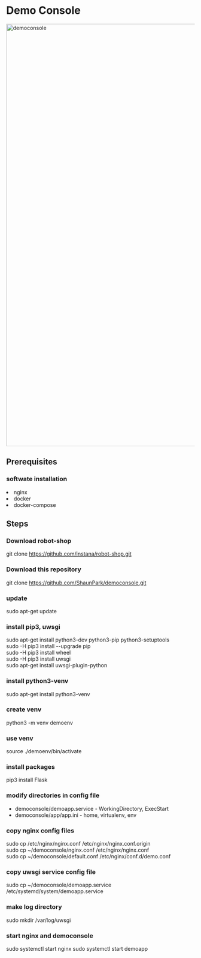 # Demo Console
<img width="1125" alt="democonsole" src="https://user-images.githubusercontent.com/16640750/72549779-af178d80-38d4-11ea-9f68-e313d2d673dc.png">

## Prerequisites
### softwate installation
<li> nginx
<li> docker
<li> docker-compose

## Steps

### Download robot-shop
git clone https://github.com/instana/robot-shop.git

### Download this repository
git clone https://github.com/ShaunPark/democonsole.git

### update
sudo apt-get update

### install pip3, uwsgi
sudo apt-get install python3-dev python3-pip python3-setuptools
<br>sudo -H pip3 install --upgrade pip
<br>sudo -H pip3 install wheel
<br>sudo -H pip3 install uwsgi
<br>sudo apt-get install uwsgi-plugin-python

### install python3-venv
sudo apt-get install python3-venv

### create venv
python3 -m venv demoenv

### use venv
source ./demoenv/bin/activate

### install packages
pip3 install Flask


### modify directories in config file
<ul>
<li> democonsole/demoapp.service - WorkingDirectory, ExecStart </li>
  <li> democonsole/app/app.ini - home, virtualenv, env</li>
</ul>

### copy nginx config files
sudo cp /etc/nginx/nginx.conf /etc/nginx/nginx.conf.origin
<br>sudo cp ~/democonsole/nginx.conf /etc/nginx/nginx.conf
<br>sudo cp ~/democonsole/default.conf /etc/nginx/conf.d/demo.conf

### copy uwsgi service config file
sudo cp ~/democonsole/demoapp.service /etc/systemd/system/demoapp.service

### make log directory
sudo mkdir /var/log/uwsgi

### start nginx and democonsole
sudo systemctl start nginx
sudo systemctl start demoapp




